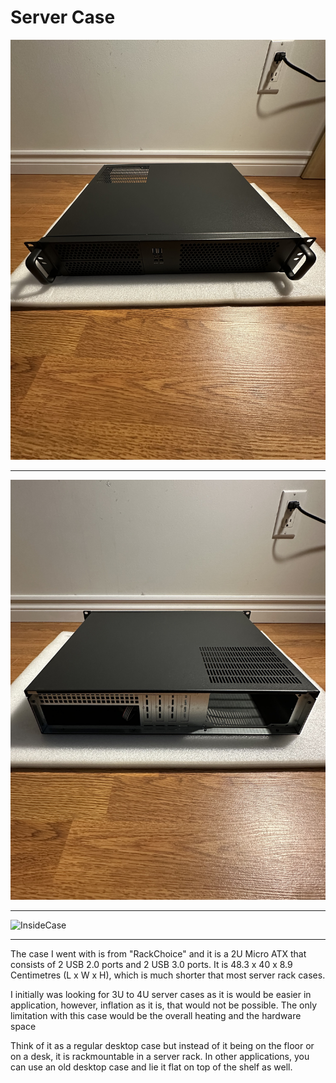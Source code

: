 # Server Case 

![FrontCase](/IMAGES/Front.jpg)
<br> 
<hr> 

![BackCase](/IMAGES/Back.jpg)
<br>
<hr>

![InsideCase](/IMAGES/Inside.jpg)
<br>
<hr> 

The case I went with is from "RackChoice" and it is a 2U Micro ATX that consists of 2 USB 2.0 ports and 2 USB 3.0 ports. ‎It is 48.3 x 40 x 8.9 Centimetres (L x W x H), which is much shorter that most server rack cases. 

I initially was looking for 3U to 4U server cases as it is would be easier in application, however, inflation as it is, that would not be possible. The only limitation with this case would be the overall heating and the hardware space 

Think of it as a regular desktop case but instead of it being on the floor or on a desk, it is rackmountable in a server rack. In other applications, you can use an old desktop case and lie it flat on top of the shelf as well. 
